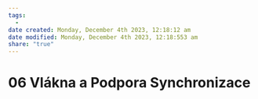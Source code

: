 ```yaml
---
tags:
  - 
date created: Monday, December 4th 2023, 12:18:12 am
date modified: Monday, December 4th 2023, 12:18:553 am
share: "true"
---
```


# 06 Vlákna a Podpora Synchronizace